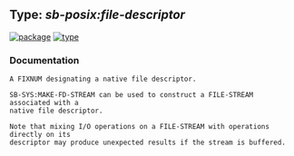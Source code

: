 ## Type: ***sb-posix:file-descriptor***
[![package](https://img.shields.io/badge/Package-SB--POSIX-5f9ea0.svg?style=social&colorA=999999)](../) [![type](https://img.shields.io/badge/Type-Type-5f9ea0.svg?style=social&colorA=999999)](../#type) 
### Documentation
```
A FIXNUM designating a native file descriptor.

SB-SYS:MAKE-FD-STREAM can be used to construct a FILE-STREAM associated with a
native file descriptor.

Note that mixing I/O operations on a FILE-STREAM with operations directly on its
descriptor may produce unexpected results if the stream is buffered.
```
